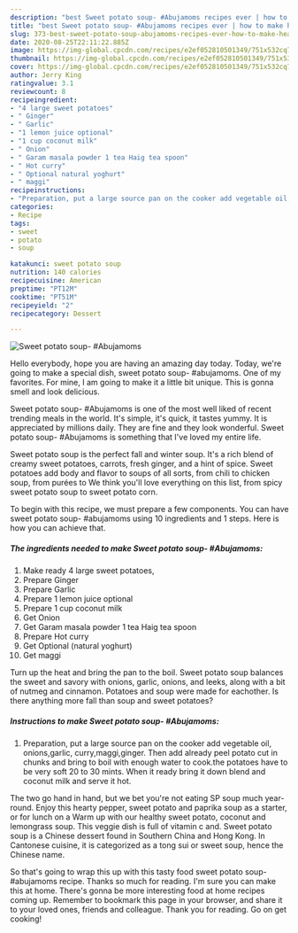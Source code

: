 ```yaml
---
description: "best Sweet potato soup- #Abujamoms recipes ever | how to make healthy Sweet potato soup- #Abujamoms"
title: "best Sweet potato soup- #Abujamoms recipes ever | how to make healthy Sweet potato soup- #Abujamoms"
slug: 373-best-sweet-potato-soup-abujamoms-recipes-ever-how-to-make-healthy-sweet-potato-soup-abujamoms
date: 2020-08-25T22:11:22.885Z
image: https://img-global.cpcdn.com/recipes/e2ef052810501349/751x532cq70/sweet-potato-soup-abujamoms-recipe-main-photo.jpg
thumbnail: https://img-global.cpcdn.com/recipes/e2ef052810501349/751x532cq70/sweet-potato-soup-abujamoms-recipe-main-photo.jpg
cover: https://img-global.cpcdn.com/recipes/e2ef052810501349/751x532cq70/sweet-potato-soup-abujamoms-recipe-main-photo.jpg
author: Jerry King
ratingvalue: 3.1
reviewcount: 8
recipeingredient:
- "4 large sweet potatoes"
- " Ginger"
- " Garlic"
- "1 lemon juice optional"
- "1 cup coconut milk"
- " Onion"
- " Garam masala powder 1 tea Haig tea spoon"
- " Hot curry"
- " Optional natural yoghurt"
- " maggi"
recipeinstructions:
- "Preparation, put a large source pan on the cooker add vegetable oil, onions,garlic, curry,maggi,ginger. Then add already peel potato cut in chunks and bring to boil with enough water to cook.the potatoes have to be very soft 20 to 30 mints. When it ready bring it down blend and coconut milk and serve it hot."
categories:
- Recipe
tags:
- sweet
- potato
- soup

katakunci: sweet potato soup 
nutrition: 140 calories
recipecuisine: American
preptime: "PT12M"
cooktime: "PT51M"
recipeyield: "2"
recipecategory: Dessert

---
```



![Sweet potato soup- #Abujamoms](https://img-global.cpcdn.com/recipes/e2ef052810501349/751x532cq70/sweet-potato-soup-abujamoms-recipe-main-photo.jpg)

Hello everybody, hope you are having an amazing day today. Today, we're going to make a special dish, sweet potato soup- #abujamoms. One of my favorites. For mine, I am going to make it a little bit unique. This is gonna smell and look delicious.

Sweet potato soup- #Abujamoms is one of the most well liked of recent trending meals in the world. It's simple, it's quick, it tastes yummy. It is appreciated by millions daily. They are fine and they look wonderful. Sweet potato soup- #Abujamoms is something that I've loved my entire life.

Sweet potato soup is the perfect fall and winter soup. It&#39;s a rich blend of creamy sweet potatoes, carrots, fresh ginger, and a hint of spice. Sweet potatoes add body and flavor to soups of all sorts, from chili to chicken soup, from purées to We think you&#39;ll love everything on this list, from spicy sweet potato soup to sweet potato corn.


To begin with this recipe, we must prepare a few components. You can have sweet potato soup- #abujamoms using 10 ingredients and 1 steps. Here is how you can achieve that.

<!--inarticleads1-->

##### The ingredients needed to make Sweet potato soup- #Abujamoms:

1. Make ready 4 large sweet potatoes,
1. Prepare  Ginger
1. Prepare  Garlic
1. Prepare 1 lemon juice optional
1. Prepare 1 cup coconut milk
1. Get  Onion
1. Get  Garam masala powder 1 tea Haig tea spoon
1. Prepare  Hot curry
1. Get  Optional (natural yoghurt)
1. Get  maggi


Turn up the heat and bring the pan to the boil. Sweet potato soup balances the sweet and savory with onions, garlic, onions, and leeks, along with a bit of nutmeg and cinnamon. Potatoes and soup were made for eachother. Is there anything more fall than soup and sweet potatoes? 

<!--inarticleads2-->

##### Instructions to make Sweet potato soup- #Abujamoms:

1. Preparation, put a large source pan on the cooker add vegetable oil, onions,garlic, curry,maggi,ginger. Then add already peel potato cut in chunks and bring to boil with enough water to cook.the potatoes have to be very soft 20 to 30 mints. When it ready bring it down blend and coconut milk and serve it hot.


The two go hand in hand, but we bet you&#39;re not eating SP soup much year-round. Enjoy this hearty pepper, sweet potato and paprika soup as a starter, or for lunch on a Warm up with our healthy sweet potato, coconut and lemongrass soup. This veggie dish is full of vitamin c and. Sweet potato soup is a Chinese dessert found in Southern China and Hong Kong. In Cantonese cuisine, it is categorized as a tong sui or sweet soup, hence the Chinese name. 

So that's going to wrap this up with this tasty food sweet potato soup- #abujamoms recipe. Thanks so much for reading. I'm sure you can make this at home. There's gonna be more interesting food at home recipes coming up. Remember to bookmark this page in your browser, and share it to your loved ones, friends and colleague. Thank you for reading. Go on get cooking!

